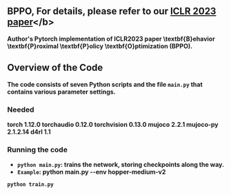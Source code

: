 ## BPPO, For details, please refer to our <b>[ICLR 2023 paper](https://openreview.net/forum?id=3c13LptpIph&referrer=%5Bthe%20profile%20of%20Kun%20LEI%5D(%2Fprofile%3Fid%3D~Kun_LEI1))</b> 
Author's Pytorch implementation of ICLR2023 paper \textbf{B}ehavior \textbf{P}roximal \textbf{P}olicy \textbf{O}ptimization (BPPO).


## Overview of the Code
The code consists of seven Python scripts and the file `main.py` that contains various parameter settings.
### Needed
torch                         1.12.0
torchaudio                    0.12.0
torchvision                   0.13.0
mujoco                        2.2.1
mujoco-py                     2.1.2.14
d4rl                          1.1
### Running the code
- `python main.py`: trains the network, storing checkpoints along the way.
- `Example`: python main.py --env hopper-medium-v2 
```
python train.py
```
